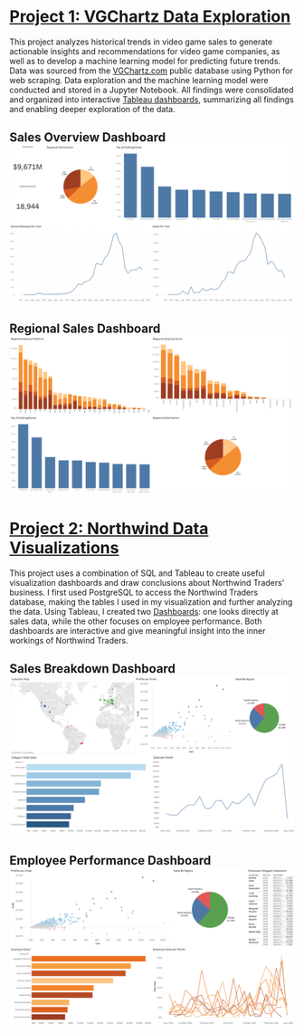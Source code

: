 

# [Project 1: VGChartz Data Exploration](https://github.com/gpecorino/Vgchartz_Data_Exploration)
This project analyzes historical trends in video game sales to generate actionable insights and recommendations for video game companies, as well as to develop a machine learning model for predicting future trends. Data was sourced from the [VGChartz.com](https://www.vgchartz.com/games/games.php?page=1&results=1000&order=TotalSales&ownership=Both&direction=DESC&showtotalsales=1&shownasales=1&showpalsales=1&showjapansales=1&showothersales=1&showpublisher=1&showdeveloper=1&showreleasedate=1&showlastupdate=0&showvgchartzscore=0&showcriticscore=1&showuserscore=1) public database using Python for web scraping. Data exploration and the machine learning model were conducted and stored in a Jupyter Notebook. All findings were consolidated and organized into interactive [Tableau dashboards](https://public.tableau.com/app/profile/giovanni.pecorino/viz/VGChartzvDashboards/SalesOverview?publish=yes), summarizing all findings and enabling deeper exploration of the data. 

## Sales Overview Dashboard ![](images/Vgchartz1.PNG)
## Regional Sales Dashboard ![](images/Vgchartz2.PNG)

# [Project 2: Northwind Data Visualizations](https://github.com/gpecorino/Northwind-Data-Visualizations)
This project uses a combination of SQL and Tableau to create useful visualization dashboards and draw conclusions about Northwind Traders' business. I first used PostgreSQL to access the Northwind Traders database, making the tables I used in my visualization and further analyzing the data. Using Tableau, I created two [Dashboards](https://public.tableau.com/app/profile/giovanni.pecorino/viz/NorthwindDashboards/SalesBreakdown?publish=yes): one looks directly at sales data, while the other focuses on employee performance. Both dashboards are interactive and give meaningful insight into the inner workings of Northwind Traders.

## Sales Breakdown Dashboard ![](images/Northwind1.PNG)
## Employee Performance Dashboard ![](images/Northwind2.PNG)
